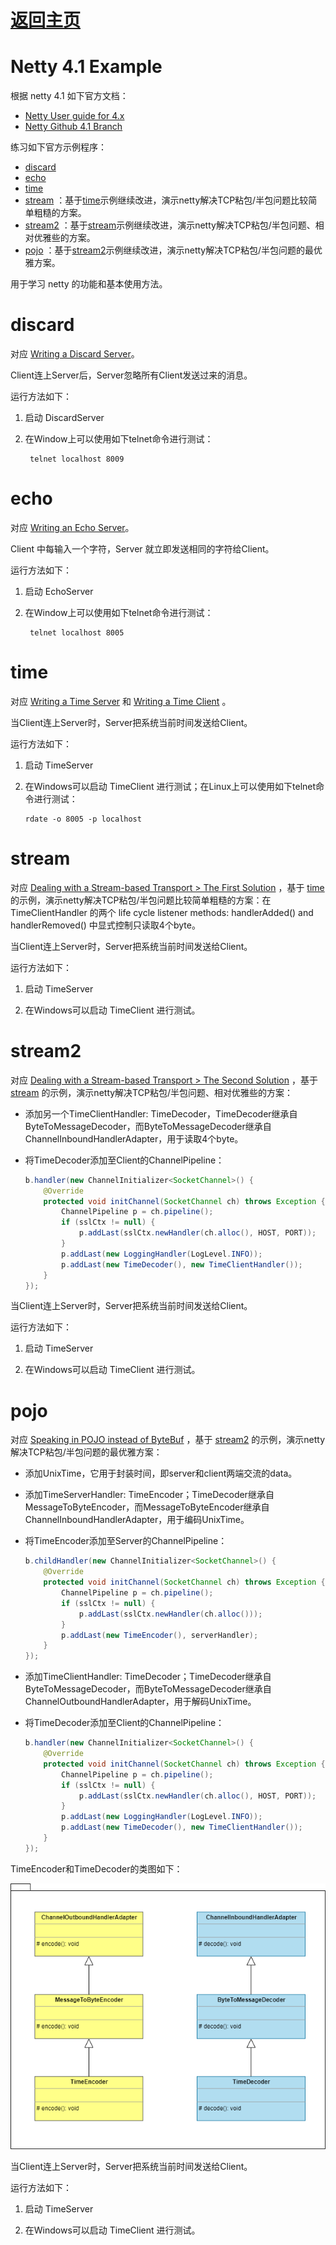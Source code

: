 #  [返回主页](../index.md)

# Netty 4.1 Example

根据 netty 4.1 如下官方文档：

- [Netty User guide for 4.x](https://netty.io/wiki/user-guide-for-4.x.html)
- [Netty Github 4.1 Branch](https://github.com/netty/netty/)

练习如下官方示例程序：

- [discard](#discard)
- [echo](#echo)
- [time](#time)
- [stream](#stream) ：基于[time](#time)示例继续改进，演示netty解决TCP粘包/半包问题比较简单粗糙的方案。
- [stream2](#stream2) ：基于[stream](#stream)示例继续改进，演示netty解决TCP粘包/半包问题、相对优雅些的方案。
- [pojo](#pojo) ：基于[stream2](#stream2)示例继续改进，演示netty解决TCP粘包/半包问题的最优雅方案。

用于学习 netty 的功能和基本使用方法。

# discard
对应 [Writing a Discard Server](https://netty.io/wiki/user-guide-for-4.x.html#wiki-h3-5)。

Client连上Server后，Server忽略所有Client发送过来的消息。

运行方法如下：

1. 启动 DiscardServer
2. 在Window上可以使用如下telnet命令进行测试：

        telnet localhost 8009

# echo
对应 [Writing an Echo Server](https://netty.io/wiki/user-guide-for-4.x.html#wiki-h3-7)。

Client 中每输入一个字符，Server 就立即发送相同的字符给Client。

运行方法如下：

1. 启动 EchoServer
2. 在Window上可以使用如下telnet命令进行测试：

        telnet localhost 8005

# time

对应 [Writing a Time Server](https://netty.io/wiki/user-guide-for-4.x.html#wiki-h3-8)  和 [Writing a Time Client](https://netty.io/wiki/user-guide-for-4.x.html#wiki-h3-9) 。

当Client连上Server时，Server把系统当前时间发送给Client。

运行方法如下：

1. 启动 TimeServer

2. 在Windows可以启动 TimeClient 进行测试；在Linux上可以使用如下telnet命令进行测试：

       rdate -o 8005 -p localhost

# stream

对应 [Dealing with a Stream-based Transport > The First Solution](https://netty.io/wiki/user-guide-for-4.x.html#wiki-h4-12) ，基于 [time ](#time)的示例，演示netty解决TCP粘包/半包问题比较简单粗糙的方案：在 TimeClientHandler 的两个 life cycle listener methods: handlerAdded() and handlerRemoved() 中显式控制只读取4个byte。

当Client连上Server时，Server把系统当前时间发送给Client。

运行方法如下：

1. 启动 TimeServer

2. 在Windows可以启动 TimeClient 进行测试。



# stream2

对应 [Dealing with a Stream-based Transport > The Second Solution](https://netty.io/wiki/user-guide-for-4.x.html#wiki-h4-13) ，基于 [stream](#stream) 的示例，演示netty解决TCP粘包/半包问题、相对优雅些的方案：

- 添加另一个TimeClientHandler: TimeDecoder，TimeDecoder继承自 ByteToMessageDecoder，而ByteToMessageDecoder继承自ChannelInboundHandlerAdapter，用于读取4个byte。

- 将TimeDecoder添加至Client的ChannelPipeline：

    ```java
    b.handler(new ChannelInitializer<SocketChannel>() {
        @Override
        protected void initChannel(SocketChannel ch) throws Exception {
            ChannelPipeline p = ch.pipeline();
            if (sslCtx != null) {
                p.addLast(sslCtx.newHandler(ch.alloc(), HOST, PORT));
            }
            p.addLast(new LoggingHandler(LogLevel.INFO));
            p.addLast(new TimeDecoder(), new TimeClientHandler());
        }
    });
    ```

当Client连上Server时，Server把系统当前时间发送给Client。

运行方法如下：

1. 启动 TimeServer

2. 在Windows可以启动 TimeClient 进行测试。

# pojo

对应 [Speaking in POJO instead of  ByteBuf](https://netty.io/wiki/user-guide-for-4.x.html#wiki-h3-14) ，基于 [stream2](#stream2) 的示例，演示netty解决TCP粘包/半包问题的最优雅方案：

- 添加UnixTime，它用于封装时间，即server和client两端交流的data。

- 添加TimeServerHandler: TimeEncoder；TimeDecoder继承自 MessageToByteEncoder，而MessageToByteEncoder继承自ChannelInboundHandlerAdapter，用于编码UnixTime。

- 将TimeEncoder添加至Server的ChannelPipeline：

    ```java
    b.childHandler(new ChannelInitializer<SocketChannel>() {
        @Override
        protected void initChannel(SocketChannel ch) throws Exception {
            ChannelPipeline p = ch.pipeline();
            if (sslCtx != null) {
                p.addLast(sslCtx.newHandler(ch.alloc()));
            }
            p.addLast(new TimeEncoder(), serverHandler);
        }
    });
    ```

- 添加TimeClientHandler: TimeDecoder；TimeDecoder继承自 ByteToMessageDecoder，而ByteToMessageDecoder继承自ChannelOutboundHandlerAdapter，用于解码UnixTime。

- 将TimeDecoder添加至Client的ChannelPipeline：

    ```java
    b.handler(new ChannelInitializer<SocketChannel>() {
    	@Override
    	protected void initChannel(SocketChannel ch) throws Exception {
    		ChannelPipeline p = ch.pipeline();
    		if (sslCtx != null) {
    			p.addLast(sslCtx.newHandler(ch.alloc(), HOST, PORT));
    		}
    		p.addLast(new LoggingHandler(LogLevel.INFO));
    		p.addLast(new TimeDecoder(), new TimeClientHandler());
    	}
    });
    ```

TimeEncoder和TimeDecoder的类图如下：

![POJO Class Diagram](assets/drawings/class-diagram-POJO.png)

当Client连上Server时，Server把系统当前时间发送给Client。

运行方法如下：

1. 启动 TimeServer

2. 在Windows可以启动 TimeClient 进行测试。